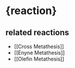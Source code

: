 # {reaction}

## related reactions
- [[Cross Metathesis]]
- [[Enyne Metathesis]]
- [[Olefin Metathesis]]